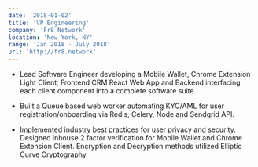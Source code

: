 ```yaml
---
date: '2018-01-02'
title: 'VP Engineering'
company: 'Fr8 Network'
location: 'New York, NY'
range: 'Jan 2018 - July 2018'
url: 'http://fr8.network'
---
```


- Lead Software Engineer developing a Mobile Wallet, Chrome Extension Light Client, Frontend CRM React Web App and Backend interfacing each client component into a complete software suite.

- Built a Queue based web worker automating KYC/AML for user registration/onboarding via Redis, Celery, Node and Sendgrid API.

- Implemented industry best practices for user privacy and security. Designed inhouse 2 factor verification for Mobile Wallet and Chrome Extension Client. Encryption and Decryption methods utilized Elliptic Curve Cryptography.
